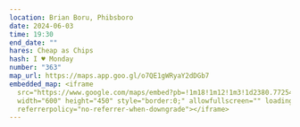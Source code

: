 ```yaml
---
location: Brian Boru, Phibsboro
date: 2024-06-03
time: 19:30
end_date: ""
hares: Cheap as Chips
hash: I ♥ Monday
number: "363"
map_url: https://maps.app.goo.gl/o7QE1gWRyaY2dDGb7
embedded_map: <iframe
  src="https://www.google.com/maps/embed?pb=!1m18!1m12!1m3!1d2380.7725403276795!2d-6.274593322855801!3d53.365225572294776!2m3!1f0!2f0!3f0!3m2!1i1024!2i768!4f13.1!3m3!1m2!1s0x48670e781a3a5b6b%3A0x3a5225ade5f8369b!2sHedigans%20%22The%20Brian%20Boru%22!5e0!3m2!1sen!2sie!4v1716672969138!5m2!1sen!2sie"
  width="600" height="450" style="border:0;" allowfullscreen="" loading="lazy"
  referrerpolicy="no-referrer-when-downgrade"></iframe>
---
```

